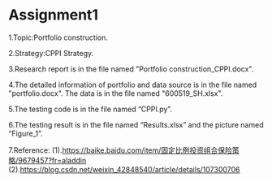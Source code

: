 # Assignment1
1.Topic:Portfolio construction.

2.Strategy:CPPI Strategy.

3.Research report is in the file named "Portfolio construction_CPPI.docx".

4.The detailed information of portfolio and data source is in the file named "portfolio.docx". The data is in the file named "600519_SH.xlsx".

5.The testing code is in the file named “CPPI.py”.

6.The testing result is in the file named “Results.xlsx” and the picture named “Figure_1”.

7.Reference:
(1).https://baike.baidu.com/item/固定比例投资组合保险策略/9679457?fr=aladdin
(2).https://blog.csdn.net/weixin_42848540/article/details/107300706
